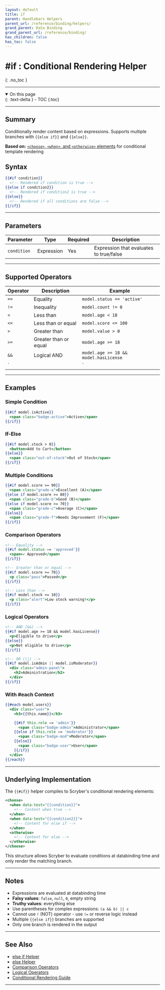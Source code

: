 ```yaml
---
layout: default
title: if
parent: Handlebars Helpers
parent_url: /reference/binding/helpers/
grand_parent: Data Binding
grand_parent_url: /reference/binding/
has_children: false
has_toc: false
---
```


# #if : Conditional Rendering Helper
{: .no_toc }

---

<details open class='top-toc' markdown="block">
  <summary>
    On this page
  </summary>
  {: .text-delta }
- TOC
{:toc}
</details>

---

## Summary

Conditionally render content based on expressions. Supports multiple branches with `{{else if}}` and `{{else}}`.

**Based on:** [`<choose>`, `<when>`, and `<otherwise>` elements](../../components/choose.md) for conditional template rendering

## Syntax

```handlebars
{{#if condition}}
  <!-- Rendered if condition is true -->
{{else if condition2}}
  <!-- Rendered if condition2 is true -->
{{else}}
  <!-- Rendered if all conditions are false -->
{{/if}}
```

---

## Parameters

| Parameter | Type | Required | Description |
|-----------|------|----------|-------------|
| `condition` | Expression | Yes | Expression that evaluates to true/false |

---

## Supported Operators

| Operator | Description | Example |
|----------|-------------|---------|
| `==` | Equality | `model.status == 'active'` |
| `!=` | Inequality | `model.count != 0` |
| `<` | Less than | `model.age < 18` |
| `<=` | Less than or equal | `model.score <= 100` |
| `>` | Greater than | `model.value > 0` |
| `>=` | Greater than or equal | `model.age >= 18` |
| `&&` | Logical AND | `model.age >= 18 && model.hasLicense` |
| `||` | Logical OR | `model.isAdmin || model.isModerator` |

---

## Examples

### Simple Condition

```handlebars
{{#if model.isActive}}
  <span class="badge-active">Active</span>
{{/if}}
```

### If-Else

```handlebars
{{#if model.stock > 0}}
  <button>Add to Cart</button>
{{else}}
  <span class="out-of-stock">Out of Stock</span>
{{/if}}
```

### Multiple Conditions

```handlebars
{{#if model.score >= 90}}
  <span class="grade-a">Excellent (A)</span>
{{else if model.score >= 80}}
  <span class="grade-b">Good (B)</span>
{{else if model.score >= 70}}
  <span class="grade-c">Average (C)</span>
{{else}}
  <span class="grade-f">Needs Improvement (F)</span>
{{/if}}
```

### Comparison Operators

```handlebars
<!-- Equality -->
{{#if model.status == 'approved'}}
  <span>✓ Approved</span>
{{/if}}

<!-- Greater than or equal -->
{{#if model.score >= 70}}
  <p class="pass">Passed</p>
{{/if}}

<!-- Less than -->
{{#if model.stock <= 10}}
  <p class="alert">Low stock warning!</p>
{{/if}}
```

### Logical Operators

```handlebars
<!-- AND (&&) -->
{{#if model.age >= 18 && model.hasLicense}}
  <p>Eligible to drive</p>
{{else}}
  <p>Not eligible to drive</p>
{{/if}}

<!-- OR (||) -->
{{#if model.isAdmin || model.isModerator}}
  <div class="admin-panel">
    <h2>Administration</h2>
  </div>
{{/if}}
```

### With #each Context

```handlebars
{{#each model.users}}
  <div class="user">
    <h3>{{this.name}}</h3>

    {{#if this.role == 'admin'}}
      <span class="badge-admin">Administrator</span>
    {{else if this.role == 'moderator'}}
      <span class="badge-mod">Moderator</span>
    {{else}}
      <span class="badge-user">User</span>
    {{/if}}
  </div>
{{/each}}
```

---

## Underlying Implementation

The `{{#if}}` helper compiles to Scryber's conditional rendering elements:

```xml
<choose>
  <when data-test="{{condition}}">
    <!-- Content when true -->
  </when>
  <when data-test="{{condition2}}">
    <!-- Content for else if -->
  </when>
  <otherwise>
    <!-- Content for else -->
  </otherwise>
</choose>
```

This structure allows Scryber to evaluate conditions at databinding time and only render the matching branch.

---

## Notes

- Expressions are evaluated at databinding time
- **Falsy values**: `false`, `null`, `0`, empty string
- **Truthy values**: everything else
- Use parentheses for complex expressions: `(a && b) || c`
- Cannot use `!` (NOT) operator - use `!=` or reverse logic instead
- Multiple `{{else if}}` branches are supported
- Only one branch is rendered in the output

---

## See Also

- [else if Helper](./elseif.md)
- [else Helper](./else.md)
- [Comparison Operators](../operators/equality.md)
- [Logical Operators](../operators/and.md)
- [Conditional Rendering Guide](../../learning/02-data-binding/04_conditional_rendering.md)

---
